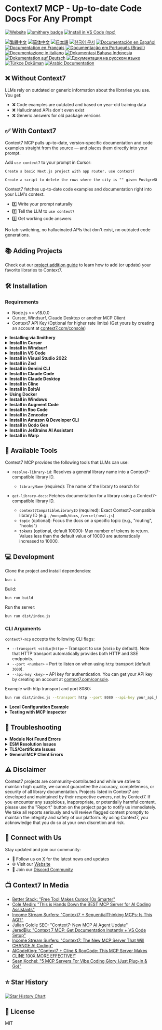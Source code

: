 # Context7 MCP - Up-to-date Code Docs For Any Prompt

[![Website](https://img.shields.io/badge/Website-context7.com-blue)](https://context7.com) [![smithery badge](https://smithery.ai/badge/@upstash/context7-mcp)](https://smithery.ai/server/@upstash/context7-mcp) [<img alt="Install in VS Code (npx)" src="https://img.shields.io/badge/VS_Code-VS_Code?style=flat-square&label=Install%20Context7%20MCP&color=0098FF">](https://insiders.vscode.dev/redirect?url=vscode%3Amcp%2Finstall%3F%7B%22name%22%3A%22context7%22%2C%22command%22%3A%22npx%22%2C%22args%22%3A%5B%22-y%22%2C%22%40upstash%2Fcontext7-mcp%40latest%22%5D%7D)

[![繁體中文](https://img.shields.io/badge/docs-繁體中文-yellow)](./docs/README.zh-TW.md) [![简体中文](https://img.shields.io/badge/docs-简体中文-yellow)](./docs/README.zh-CN.md) [![日本語](https://img.shields.io/badge/docs-日本語-b7003a)](./docs/README.ja.md) [![한국어 문서](https://img.shields.io/badge/docs-한국어-green)](./docs/README.ko.md) [![Documentación en Español](https://img.shields.io/badge/docs-Español-orange)](./docs/README.es.md) [![Documentation en Français](https://img.shields.io/badge/docs-Français-blue)](./docs/README.fr.md) [![Documentação em Português (Brasil)](<https://img.shields.io/badge/docs-Português%20(Brasil)-purple>)](./docs/README.pt-BR.md) [![Documentazione in italiano](https://img.shields.io/badge/docs-Italian-red)](./docs/README.it.md) [![Dokumentasi Bahasa Indonesia](https://img.shields.io/badge/docs-Bahasa%20Indonesia-pink)](./docs/README.id-ID.md) [![Dokumentation auf Deutsch](https://img.shields.io/badge/docs-Deutsch-darkgreen)](./docs/README.de.md) [![Документация на русском языке](https://img.shields.io/badge/docs-Русский-darkblue)](./docs/README.ru.md) [![Türkçe Doküman](https://img.shields.io/badge/docs-Türkçe-blue)](./docs/README.tr.md) [![Arabic Documentation](https://img.shields.io/badge/docs-Arabic-white)](./docs/README.ar.md)

## ❌ Without Context7

LLMs rely on outdated or generic information about the libraries you use. You get:

- ❌ Code examples are outdated and based on year-old training data
- ❌ Hallucinated APIs don't even exist
- ❌ Generic answers for old package versions

## ✅ With Context7

Context7 MCP pulls up-to-date, version-specific documentation and code examples straight from the source — and places them directly into your prompt.

Add `use context7` to your prompt in Cursor:

```txt
Create a basic Next.js project with app router. use context7
```

```txt
Create a script to delete the rows where the city is "" given PostgreSQL credentials. use context7
```

Context7 fetches up-to-date code examples and documentation right into your LLM's context.

- 1️⃣ Write your prompt naturally
- 2️⃣ Tell the LLM to `use context7`
- 3️⃣ Get working code answers

No tab-switching, no hallucinated APIs that don't exist, no outdated code generations.

## 📚 Adding Projects

Check out our [project addition guide](./docs/adding-projects.md) to learn how to add (or update) your favorite libraries to Context7.

## 🛠️ Installation

### Requirements

- Node.js >= v18.0.0
- Cursor, Windsurf, Claude Desktop or another MCP Client
- Context7 API Key (Optional for higher rate limits) (Get yours by creating an account at [context7.com/console](https://context7.com/console))

<details>
<summary><b>Installing via Smithery</b></summary>

To install Context7 MCP Server for any client automatically via [Smithery](https://smithery.ai/server/@upstash/context7-mcp):

```bash
npx -y @smithery/cli@latest install @upstash/context7-mcp --client <CLIENT_NAME> --key <YOUR_SMITHERY_KEY>
```

You can find your Smithery key in the [Smithery.ai webpage](https://smithery.ai/server/@upstash/context7-mcp).

</details>

<details>
<summary><b>Install in Cursor</b></summary>

Go to: `Settings` -> `Cursor Settings` -> `MCP` -> `Add new global MCP server`

Pasting the following configuration into your Cursor `~/.cursor/mcp.json` file is the recommended approach. You may also install in a specific project by creating `.cursor/mcp.json` in your project folder. See [Cursor MCP docs](https://docs.cursor.com/context/model-context-protocol) for more info.

> Since Cursor 1.0, you can click the install button below for instant one-click installation.

#### Cursor Remote Server Connection

[![Install MCP Server](https://cursor.com/deeplink/mcp-install-dark.svg)](https://cursor.com/install-mcp?name=context7&config=eyJ1cmwiOiJodHRwczovL21jcC5jb250ZXh0Ny5jb20vbWNwIn0%3D)

```json
{
  "mcpServers": {
    "context7": {
      "url": "https://mcp.context7.com/mcp",
      "headers": {
        "CONTEXT7_API_KEY": "your_api_key"
      }
    }
  }
}
```

#### Cursor Local Server Connection

[![Install MCP Server](https://cursor.com/deeplink/mcp-install-dark.svg)](https://cursor.com/install-mcp?name=context7&config=eyJjb21tYW5kIjoibnB4IC15IEB1cHN0YXNoL2NvbnRleHQ3LW1jcCJ9)

```json
{
  "mcpServers": {
    "context7": {
      "command": "npx",
      "args": ["-y", "@upstash/context7-mcp", "--api-key", "your_api_key"]
    }
  }
}
```

<details>
<summary>Alternative: Use Bun</summary>

[![Install MCP Server](https://cursor.com/deeplink/mcp-install-dark.svg)](https://cursor.com/install-mcp?name=context7&config=eyJjb21tYW5kIjoiYnVueCAteSBAdXBzdGFzaC9jb250ZXh0Ny1tY3AifQ%3D%3D)

```json
{
  "mcpServers": {
    "context7": {
      "command": "bunx",
      "args": ["-y", "@upstash/context7-mcp", "--api-key", "your_api_key"]
    }
  }
}
```

</details>

<details>
<summary>Alternative: Use Deno</summary>

[![Install MCP Server](https://cursor.com/deeplink/mcp-install-dark.svg)](https://cursor.com/install-mcp?name=context7&config=eyJjb21tYW5kIjoiZGVubyBydW4gLS1hbGxvdy1lbnYgLS1hbGxvdy1uZXQgbnBtOkB1cHN0YXNoL2NvbnRleHQ3LW1jcCJ9)

```json
{
  "mcpServers": {
    "context7": {
      "command": "deno",
      "args": [
        "run",
        "--allow-env=NO_DEPRECATION,TRACE_DEPRECATION",
        "--allow-net",
        "npm:@upstash/context7-mcp"
      ]
    }
  }
}
```

</details>

</details>

<details>
<summary><b>Install in Windsurf</b></summary>

Add this to your Windsurf MCP config file. See [Windsurf MCP docs](https://docs.windsurf.com/windsurf/mcp) for more info.

#### Windsurf Remote Server Connection

```json
{
  "mcpServers": {
    "context7": {
      "serverUrl": "https://mcp.context7.com/sse"
    }
  }
}
```

#### Windsurf Local Server Connection

```json
{
  "mcpServers": {
    "context7": {
      "command": "npx",
      "args": ["-y", "@upstash/context7-mcp", "--api-key", "your_api_key"]
    }
  }
}
```

</details>

<details>
<summary><b>Install in VS Code</b></summary>

[<img alt="Install in VS Code (npx)" src="https://img.shields.io/badge/VS_Code-VS_Code?style=flat-square&label=Install%20Context7%20MCP&color=0098FF">](https://insiders.vscode.dev/redirect?url=vscode%3Amcp%2Finstall%3F%7B%22name%22%3A%22context7%22%2C%22command%22%3A%22npx%22%2C%22args%22%3A%5B%22-y%22%2C%22%40upstash%2Fcontext7-mcp%40latest%22%5D%7D)
[<img alt="Install in VS Code Insiders (npx)" src="https://img.shields.io/badge/VS_Code_Insiders-VS_Code_Insiders?style=flat-square&label=Install%20Context7%20MCP&color=24bfa5">](https://insiders.vscode.dev/redirect?url=vscode-insiders%3Amcp%2Finstall%3F%7B%22name%22%3A%22context7%22%2C%22command%22%3A%22npx%22%2C%22args%22%3A%5B%22-y%22%2C%22%40upstash%2Fcontext7-mcp%40latest%22%5D%7D)

Add this to your VS Code MCP config file. See [VS Code MCP docs](https://code.visualstudio.com/docs/copilot/chat/mcp-servers) for more info.

#### VS Code Remote Server Connection

```json
"mcp": {
  "servers": {
    "context7": {
      "type": "http",
      "url": "https://mcp.context7.com/mcp"
    }
  }
}
```

#### VS Code Local Server Connection

```json
"mcp": {
  "servers": {
    "context7": {
      "type": "stdio",
      "command": "npx",
      "args": ["-y", "@upstash/context7-mcp", "--api-key", "your_api_key"]
    }
  }
}
```

</details>

<details>
<summary><b>Install in Visual Studio 2022</b></summary>

You can configure Context7 MCP in Visual Studio 2022 by following the [Visual Studio MCP Servers documentation](https://learn.microsoft.com/visualstudio/ide/mcp-servers?view=vs-2022).

Add this to your Visual Studio MCP config file (see the [Visual Studio docs](https://learn.microsoft.com/visualstudio/ide/mcp-servers?view=vs-2022) for details):

```json
{
  "mcp": {
    "servers": {
      "context7": {
        "type": "http",
        "url": "https://mcp.context7.com/mcp"
      }
    }
  }
}
```

Or, for a local server:

```json
{
  "mcp": {
    "servers": {
      "context7": {
        "type": "stdio",
        "command": "npx",
        "args": ["-y", "@upstash/context7-mcp", "--api-key", "your_api_key"]
      }
    }
  }
}
```

For more information and troubleshooting, refer to the [Visual Studio MCP Servers documentation](https://learn.microsoft.com/visualstudio/ide/mcp-servers?view=vs-2022).

</details>

<details>
<summary><b>Install in Zed</b></summary>

It can be installed via [Zed Extensions](https://zed.dev/extensions?query=Context7) or you can add this to your Zed `settings.json`. See [Zed Context Server docs](https://zed.dev/docs/assistant/context-servers) for more info.

```json
{
  "context_servers": {
    "Context7": {
      "command": {
        "path": "npx",
        "args": ["-y", "@upstash/context7-mcp", "--api-key", "your_api_key"]
      },
      "settings": {}
    }
  }
}
```

</details>

<details>
<summary><b>Install in Gemini CLI</b></summary>

See [Gemini CLI Configuration](https://github.com/google-gemini/gemini-cli/blob/main/docs/cli/configuration.md) for details.

1.  Open the Gemini CLI settings file. The location is `~/.gemini/settings.json` (where `~` is your home directory).
2.  Add the following to the `mcpServers` object in your `settings.json` file:

```json
{
  "mcpServers": {
    "context7": {
      "command": "npx",
      "args": ["-y", "@upstash/context7-mcp"]
    }
  }
}
```

If the `mcpServers` object does not exist, create it.

</details>

<details>
<summary><b>Install in Claude Code</b></summary>

Run this command. See [Claude Code MCP docs](https://docs.anthropic.com/en/docs/agents-and-tools/claude-code/tutorials#set-up-model-context-protocol-mcp) for more info.

#### Claude Code Remote Server Connection

```sh
claude mcp add --transport http context7 https://mcp.context7.com/mcp --header "Context7-API-Key: your-key"
```

Or using SSE transport:

```sh
claude mcp add --transport sse context7 https://mcp.context7.com/sse --header "Context7-API-Key: your-key"
```

#### Claude Code Local Server Connection

```sh
claude mcp add context7 -- npx -y @upstash/context7-mcp --api-key your-key
```

</details>

<details>
<summary><b>Install in Claude Desktop</b></summary>

Add this to your Claude Desktop `claude_desktop_config.json` file. See [Claude Desktop MCP docs](https://modelcontextprotocol.io/quickstart/user) for more info.

```json
{
  "mcpServers": {
    "Context7": {
      "command": "npx",
      "args": ["-y", "@upstash/context7-mcp"]
    }
  }
}
```

</details>

<details>
<summary>
<b>Install in Cline</b>
</summary>

You can easily install Context7 through the [Cline MCP Server Marketplace](https://cline.bot/mcp-marketplace) by following these instructions:

1. Open **Cline**.
2. Click the hamburger menu icon (☰) to enter the **MCP Servers** section.
3. Use the search bar within the **Marketplace** tab to find _Context7_.
4. Click the **Install** button.

</details>

<details>
<summary><b>Install in BoltAI</b></summary>

Open the "Settings" page of the app, navigate to "Plugins," and enter the following JSON:

```json
{
  "mcpServers": {
    "context7": {
      "command": "npx",
      "args": ["-y", "@upstash/context7-mcp"]
    }
  }
}
```

Once saved, enter in the chat `get-library-docs` followed by your Context7 documentation ID (e.g., `get-library-docs /nuxt/ui`). More information is available on [BoltAI's Documentation site](https://docs.boltai.com/docs/plugins/mcp-servers). For BoltAI on iOS, [see this guide](https://docs.boltai.com/docs/boltai-mobile/mcp-servers).

</details>

<details>
<summary><b>Using Docker</b></summary>

If you prefer to run the MCP server in a Docker container:

1. **Build the Docker Image:**

   First, create a `Dockerfile` in the project root (or anywhere you prefer):

   <details>
   <summary>Click to see Dockerfile content</summary>

   ```Dockerfile
   FROM node:18-alpine

   WORKDIR /app

   # Install the latest version globally
   RUN npm install -g @upstash/context7-mcp

   # Expose default port if needed (optional, depends on MCP client interaction)
   # EXPOSE 3000

   # Default command to run the server
   CMD ["context7-mcp"]
   ```

   </details>

   Then, build the image using a tag (e.g., `context7-mcp`). **Make sure Docker Desktop (or the Docker daemon) is running.** Run the following command in the same directory where you saved the `Dockerfile`:

   ```bash
   docker build -t context7-mcp .
   ```

2. **Configure Your MCP Client:**

   Update your MCP client's configuration to use the Docker command.

   _Example for a cline_mcp_settings.json:_

   ```json
   {
     "mcpServers": {
       "Сontext7": {
         "autoApprove": [],
         "disabled": false,
         "timeout": 60,
         "command": "docker",
         "args": ["run", "-i", "--rm", "context7-mcp"],
         "transportType": "stdio"
       }
     }
   }
   ```

   _Note: This is an example configuration. Please refer to the specific examples for your MCP client (like Cursor, VS Code, etc.) earlier in this README to adapt the structure (e.g., `mcpServers` vs `servers`). Also, ensure the image name in `args` matches the tag used during the `docker build` command._

</details>

<details>
<summary><b>Install in Windows</b></summary>

The configuration on Windows is slightly different compared to Linux or macOS (_`Cline` is used in the example_). The same principle applies to other editors; refer to the configuration of `command` and `args`.

```json
{
  "mcpServers": {
    "github.com/upstash/context7-mcp": {
      "command": "cmd",
      "args": ["/c", "npx", "-y", "@upstash/context7-mcp@latest"],
      "disabled": false,
      "autoApprove": []
    }
  }
}
```

</details>

<details>
<summary><b>Install in Augment Code</b></summary>

To configure Context7 MCP in Augment Code, you can use either the graphical interface or manual configuration.

### **A. Using the Augment Code UI**

1. Click the hamburger menu.
2. Select **Settings**.
3. Navigate to the **Tools** section.
4. Click the **+ Add MCP** button.
5. Enter the following command:

   ```
   npx -y @upstash/context7-mcp@latest
   ```

6. Name the MCP: **Context7**.
7. Click the **Add** button.

Once the MCP server is added, you can start using Context7's up-to-date code documentation features directly within Augment Code.

---

### **B. Manual Configuration**

1. Press Cmd/Ctrl Shift P or go to the hamburger menu in the Augment panel
2. Select Edit Settings
3. Under Advanced, click Edit in settings.json
4. Add the server configuration to the `mcpServers` array in the `augment.advanced` object

"augment.advanced": {
"mcpServers": [
{
"name": "context7",
"command": "npx",
"args": ["-y", "@upstash/context7-mcp"]
}
]
}

Once the MCP server is added, restart your editor. If you receive any errors, check the syntax to make sure closing brackets or commas are not missing.

</details>

<details>
<summary><b>Install in Roo Code</b></summary>

Add this to your Roo Code MCP configuration file. See [Roo Code MCP docs](https://docs.roocode.com/features/mcp/using-mcp-in-roo) for more info.

#### Roo Code Remote Server Connection

```json
{
  "mcpServers": {
    "context7": {
      "type": "streamable-http",
      "url": "https://mcp.context7.com/mcp"
    }
  }
}
```

#### Roo Code Local Server Connection

```json
{
  "mcpServers": {
    "context7": {
      "command": "npx",
      "args": ["-y", "@upstash/context7-mcp"]
    }
  }
}
```

</details>

<details>
<summary><b>Install in Zencoder</b></summary>

To configure Context7 MCP in Zencoder, follow these steps:

1. Go to the Zencoder menu (...)
2. From the dropdown menu, select Agent tools
3. Click on the Add custom MCP
4. Add the name and server configuration from below, and make sure to hit the Install button

```json
{
  "command": "npx",
  "args": ["-y", "@upstash/context7-mcp@latest"]
}
```

Once the MCP server is added, you can easily continue using it.

</details>

<details>
<summary><b>Install in Amazon Q Developer CLI</b></summary>

Add this to your Amazon Q Developer CLI configuration file. See [Amazon Q Developer CLI docs](https://docs.aws.amazon.com/amazonq/latest/qdeveloper-ug/command-line-mcp-configuration.html) for more details.

```json
{
  "mcpServers": {
    "context7": {
      "command": "npx",
      "args": ["-y", "@upstash/context7-mcp@latest"]
    }
  }
}
```

</details>

<details>
<summary><b>Install in Qodo Gen</b></summary>

See [Qodo Gen docs](https://docs.qodo.ai/qodo-documentation/qodo-gen/qodo-gen-chat/agentic-mode/agentic-tools-mcps) for more details.

1. Open Qodo Gen chat panel in VSCode or IntelliJ.
2. Click Connect more tools.
3. Click + Add new MCP.
4. Add the following configuration:

```json
{
  "mcpServers": {
    "context7": {
      "url": "https://mcp.context7.com/mcp"
    }
  }
}
```

</details>

<details>
<summary><b>Install in JetBrains AI Assistant</b></summary>

See [JetBrains AI Assistant Documentation](https://www.jetbrains.com/help/ai-assistant/configure-an-mcp-server.html) for more details.

1. In JetBrains IDEs go to `Settings` -> `Tools` -> `AI Assistant` -> `Model Context Protocol (MCP)`
2. Click `+ Add`.
3. Click on `Command` in the top-left corner of the dialog and select the As JSON option from the list
4. Add this configuration and click `OK`

```json
{
  "mcpServers": {
    "context7": {
      "command": "npx",
      "args": ["-y", "@upstash/context7-mcp"]
    }
  }
}
```

5. Click `Apply` to save changes.

</details>

<details>
<summary><b>Install in Warp</b></summary>

See [Warp Model Context Protocol Documentation](https://docs.warp.dev/knowledge-and-collaboration/mcp#adding-an-mcp-server) for details.

1. Navigate `Settings` > `AI` > `Manage MCP servers`.
2. Add a new MCP server by clicking the `+ Add` button.
3. Paste the configuration given below:

```json
{
  "Context7": {
    "command": "npx",
    "args": ["-y", "@upstash/context7-mcp"],
    "env": {},
    "working_directory": null,
    "start_on_launch": true
  }
}
```

4. Click `Save` to apply the changes.

</details>

## 🔨 Available Tools

Context7 MCP provides the following tools that LLMs can use:

- `resolve-library-id`: Resolves a general library name into a Context7-compatible library ID.

  - `libraryName` (required): The name of the library to search for

- `get-library-docs`: Fetches documentation for a library using a Context7-compatible library ID.
  - `context7CompatibleLibraryID` (required): Exact Context7-compatible library ID (e.g., `/mongodb/docs`, `/vercel/next.js`)
  - `topic` (optional): Focus the docs on a specific topic (e.g., "routing", "hooks")
  - `tokens` (optional, default 10000): Max number of tokens to return. Values less than the default value of 10000 are automatically increased to 10000.

## 💻 Development

Clone the project and install dependencies:

```bash
bun i
```

Build:

```bash
bun run build
```

Run the server:

```bash
bun run dist/index.js
```

### CLI Arguments

`context7-mcp` accepts the following CLI flags:

- `--transport <stdio|http>` – Transport to use (`stdio` by default). Note that HTTP transport automatically provides both HTTP and SSE endpoints.
- `--port <number>` – Port to listen on when using `http` transport (default `3000`).
- `--api-key <key>` – API key for authentication. You can get your API key by creating an account at [context7.com/console](https://context7.com/console).

Example with http transport and port 8080:

```bash
bun run dist/index.js --transport http --port 8080 --api-key your_api_key
```

<details>
<summary><b>Local Configuration Example</b></summary>

```json
{
  "mcpServers": {
    "context7": {
      "command": "npx",
      "args": ["tsx", "/path/to/folder/context7-mcp/src/index.ts", "--api-key", "your_api_key"]
    }
  }
}
```

</details>

<details>
<summary><b>Testing with MCP Inspector</b></summary>

```bash
npx -y @modelcontextprotocol/inspector npx @upstash/context7-mcp
```

</details>

## 🚨 Troubleshooting

<details>
<summary><b>Module Not Found Errors</b></summary>

If you encounter `ERR_MODULE_NOT_FOUND`, try using `bunx` instead of `npx`:

```json
{
  "mcpServers": {
    "context7": {
      "command": "bunx",
      "args": ["-y", "@upstash/context7-mcp"]
    }
  }
}
```

This often resolves module resolution issues in environments where `npx` doesn't properly install or resolve packages.

</details>

<details>
<summary><b>ESM Resolution Issues</b></summary>

For errors like `Error: Cannot find module 'uriTemplate.js'`, try the `--experimental-vm-modules` flag:

```json
{
  "mcpServers": {
    "context7": {
      "command": "npx",
      "args": ["-y", "--node-options=--experimental-vm-modules", "@upstash/context7-mcp@1.0.6"]
    }
  }
}
```

</details>

<details>
<summary><b>TLS/Certificate Issues</b></summary>

Use the `--experimental-fetch` flag to bypass TLS-related problems:

```json
{
  "mcpServers": {
    "context7": {
      "command": "npx",
      "args": ["-y", "--node-options=--experimental-fetch", "@upstash/context7-mcp"]
    }
  }
}
```

</details>

<details>
<summary><b>General MCP Client Errors</b></summary>

1. Try adding `@latest` to the package name
2. Use `bunx` as an alternative to `npx`
3. Consider using `deno` as another alternative
4. Ensure you're using Node.js v18 or higher for native fetch support

</details>

## ⚠️ Disclaimer

Context7 projects are community-contributed and while we strive to maintain high quality, we cannot guarantee the accuracy, completeness, or security of all library documentation. Projects listed in Context7 are developed and maintained by their respective owners, not by Context7. If you encounter any suspicious, inappropriate, or potentially harmful content, please use the "Report" button on the project page to notify us immediately. We take all reports seriously and will review flagged content promptly to maintain the integrity and safety of our platform. By using Context7, you acknowledge that you do so at your own discretion and risk.

## 🤝 Connect with Us

Stay updated and join our community:

- 📢 Follow us on [X](https://x.com/contextai) for the latest news and updates
- 🌐 Visit our [Website](https://context7.com)
- 💬 Join our [Discord Community](https://upstash.com/discord)

## 📺 Context7 In Media

- [Better Stack: "Free Tool Makes Cursor 10x Smarter"](https://youtu.be/52FC3qObp9E)
- [Cole Medin: "This is Hands Down the BEST MCP Server for AI Coding Assistants"](https://www.youtube.com/watch?v=G7gK8H6u7Rs)
- [Income Stream Surfers: "Context7 + SequentialThinking MCPs: Is This AGI?"](https://www.youtube.com/watch?v=-ggvzyLpK6o)
- [Julian Goldie SEO: "Context7: New MCP AI Agent Update"](https://www.youtube.com/watch?v=CTZm6fBYisc)
- [JeredBlu: "Context 7 MCP: Get Documentation Instantly + VS Code Setup"](https://www.youtube.com/watch?v=-ls0D-rtET4)
- [Income Stream Surfers: "Context7: The New MCP Server That Will CHANGE AI Coding"](https://www.youtube.com/watch?v=PS-2Azb-C3M)
- [AICodeKing: "Context7 + Cline & RooCode: This MCP Server Makes CLINE 100X MORE EFFECTIVE!"](https://www.youtube.com/watch?v=qZfENAPMnyo)
- [Sean Kochel: "5 MCP Servers For Vibe Coding Glory (Just Plug-In & Go)"](https://www.youtube.com/watch?v=LqTQi8qexJM)

## ⭐ Star History

[![Star History Chart](https://api.star-history.com/svg?repos=upstash/context7&type=Date)](https://www.star-history.com/#upstash/context7&Date)

## 📄 License

MIT
